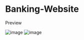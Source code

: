 # Banking-Website
Preview

![image](https://github.com/Prakash-Mondal/Banking-Website/assets/86885987/ab2cc389-a784-4f91-8f86-2db0d6e30cdd)
![image](https://github.com/Prakash-Mondal/Banking-Website/assets/86885987/dcf5f9be-050a-41ab-ba59-6900e596b83d)
